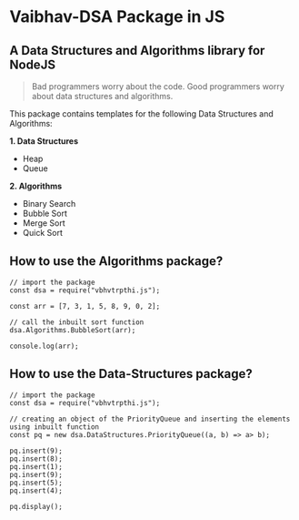# Vaibhav-DSA Package in JS

## A Data Structures and Algorithms library for NodeJS

>Bad programmers worry about the code. Good programmers worry about data structures and algorithms.

This package contains templates for the following Data Structures and Algorithms:

**1. Data Structures**
- Heap
- Queue

**2. Algorithms**
- Binary Search
- Bubble Sort
- Merge Sort
- Quick Sort

## How to use the Algorithms package?

```
// import the package
const dsa = require("vbhvtrpthi.js"); 

const arr = [7, 3, 1, 5, 8, 9, 0, 2]; 

// call the inbuilt sort function
dsa.Algorithms.BubbleSort(arr); 

console.log(arr);

```

## How to use the Data-Structures package?

```
// import the package
const dsa = require("vbhvtrpthi.js");

// creating an object of the PriorityQueue and inserting the elements using inbuilt function
const pq = new dsa.DataStructures.PriorityQueue((a, b) => a> b);

pq.insert(9);
pq.insert(8);
pq.insert(1);
pq.insert(9);
pq.insert(5);
pq.insert(4);

pq.display();

```

